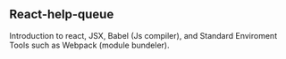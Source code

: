 ## React-help-queue
Introduction to react, JSX, Babel (Js compiler), and Standard Enviroment Tools such as Webpack (module bundeler).
